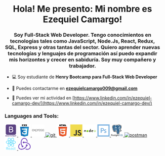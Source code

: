 <img align='center' src='https://media-exp1.licdn.com/dms/image/C4E16AQGlMvoaYnFjwQ/profile-displaybackgroundimage-shrink_350_1400/0/1632161594261?e=1640217600&v=beta&t=4Ujuboydg_KpQWLNCoZj8brHlSX6NeNSW1oiwoWQ_vg' alt='' />

<h1 align="center">Hola! Me presento: Mi nombre es Ezequiel Camargo!</h1>
<h3 align="center">Soy Full-Stack Web Developer. Tengo conocimientos en tecnologías tales como JavaScript, Node.Js, React, Redux, SQL, Express y otras tantas del sector. Quiero aprender nuevas tecnologías y lenguajes de programación así puedo expandir mis horizontes y crecer en sabiduría. Soy muy compañero y trabajador.</h3>

- 💻 Soy estudiante de **Henry Bootcamp para Full-Stack Web Developer**

- 📧 Puedes contactarme en **ezequielcamargo009@gmail.com**

- 📄 Puedes ver mi actividad en [https://www.linkedin.com/in/ezequiel-camargo-dev/](https://www.linkedin.com/in/ezequiel-camargo-dev/)


<h3 align="left">Languages and Tools:</h3>
<p align="left"> <a href="https://getbootstrap.com" target="_blank"> <img src="https://raw.githubusercontent.com/devicons/devicon/master/icons/bootstrap/bootstrap-plain-wordmark.svg" alt="bootstrap" width="40" height="40"/> </a> <a href="https://www.w3schools.com/css/" target="_blank"> <img src="https://raw.githubusercontent.com/devicons/devicon/master/icons/css3/css3-original-wordmark.svg" alt="css3" width="40" height="40"/> </a> <a href="https://expressjs.com" target="_blank"> <img src="https://raw.githubusercontent.com/devicons/devicon/master/icons/express/express-original-wordmark.svg" alt="express" width="40" height="40"/> </a> <a href="https://git-scm.com/" target="_blank"> <img src="https://www.vectorlogo.zone/logos/git-scm/git-scm-icon.svg" alt="git" width="40" height="40"/> </a> <a href="https://www.w3.org/html/" target="_blank"> <img src="https://raw.githubusercontent.com/devicons/devicon/master/icons/html5/html5-original-wordmark.svg" alt="html5" width="40" height="40"/> </a> <a href="https://developer.mozilla.org/en-US/docs/Web/JavaScript" target="_blank"> <img src="https://raw.githubusercontent.com/devicons/devicon/master/icons/javascript/javascript-original.svg" alt="javascript" width="40" height="40"/> </a> <a href="https://nodejs.org" target="_blank"> <img src="https://raw.githubusercontent.com/devicons/devicon/master/icons/nodejs/nodejs-original-wordmark.svg" alt="nodejs" width="40" height="40"/> </a> <a href="https://www.photoshop.com/en" target="_blank"> <img src="https://raw.githubusercontent.com/devicons/devicon/master/icons/photoshop/photoshop-line.svg" alt="photoshop" width="40" height="40"/> </a> <a href="https://www.postgresql.org" target="_blank"> <img src="https://raw.githubusercontent.com/devicons/devicon/master/icons/postgresql/postgresql-original-wordmark.svg" alt="postgresql" width="40" height="40"/> </a> <a href="https://postman.com" target="_blank"> <img src="https://www.vectorlogo.zone/logos/getpostman/getpostman-icon.svg" alt="postman" width="40" height="40"/> </a> <a href="https://reactjs.org/" target="_blank"> <img src="https://raw.githubusercontent.com/devicons/devicon/master/icons/react/react-original-wordmark.svg" alt="react" width="40" height="40"/> </a> <a href="https://redux.js.org" target="_blank"> <img src="https://raw.githubusercontent.com/devicons/devicon/master/icons/redux/redux-original.svg" alt="redux" width="40" height="40"/> </a> </p>

<!---
eze-yisus/eze-yisus is a ✨ special ✨ repository because its `README.md` (this file) appears on your GitHub profile.
You can click the Preview link to take a look at your changes.
--->
